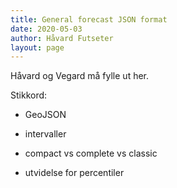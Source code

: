 ```yaml
---
title: General forecast JSON format
date: 2020-05-03
author: Håvard Futseter
layout: page
---
```



Håvard og Vegard må fylle ut her.

Stikkord:

- GeoJSON

- intervaller

- compact vs complete vs classic

- utvidelse for percentiler

